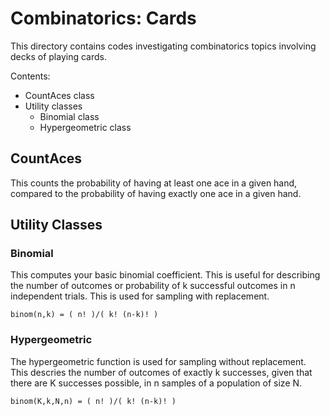 # Combinatorics: Cards

This directory contains codes investigating combinatorics topics involving decks of playing cards.

Contents:
* CountAces class
* Utility classes
	* Binomial class
	* Hypergeometric class


## CountAces

This counts the probability of having at least one ace in a given hand, 
compared to the probability of having exactly one ace in a given hand.



## Utility Classes

### Binomial

This computes your basic binomial coefficient. 
This is useful for describing the number of outcomes 
or probability of k successful outcomes in n independent trials.
This is used for sampling with replacement.

```
binom(n,k) = ( n! )/( k! (n-k)! )
```

### Hypergeometric

The hypergeometric function is used for sampling without replacement.
This descries the number of outcomes of exactly k successes, given that 
there are K successes possible, in n samples of a population of size N.

```
binom(K,k,N,n) = ( n! )/( k! (n-k)! )
```

